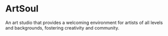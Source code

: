 # ArtSoul
An art studio that provides a welcoming environment for artists of all levels and backgrounds, fostering creativity and community.
